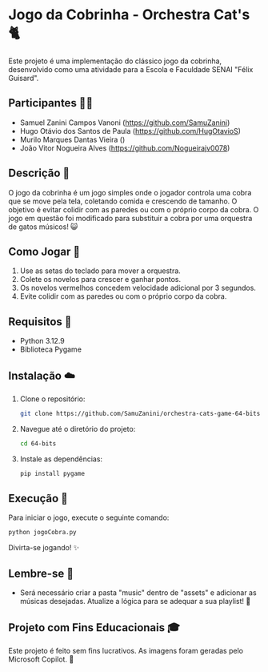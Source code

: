 # Jogo da Cobrinha - Orchestra Cat's 🐈

Este projeto é uma implementação do clássico jogo da cobrinha, desenvolvido como uma atividade para a Escola e Faculdade SENAI "Félix Guisard".

## Participantes 🧙‍♂️

- Samuel Zanini Campos Vanoni (https://github.com/SamuZanini)
- Hugo Otávio dos Santos de Paula (https://github.com/HugOtavioS)
- Murilo Marques Dantas Vieira ()
- João Vitor Nogueira Alves (https://github.com/Nogueirajv0078)

## Descrição 📝

O jogo da cobrinha é um jogo simples onde o jogador controla uma cobra que se move pela tela, coletando comida e crescendo de tamanho. O objetivo é evitar colidir com as paredes ou com o próprio corpo da cobra. O jogo em questão foi modificado para substituir a cobra por uma orquestra de gatos músicos! 😺

## Como Jogar 🎻

1. Use as setas do teclado para mover a orquestra.
2. Colete os novelos para crescer e ganhar pontos.
3. Os novelos vermelhos concedem velocidade adicional por 3 segundos.
4. Evite colidir com as paredes ou com o próprio corpo da cobra.

## Requisitos 📒

- Python 3.12.9
- Biblioteca Pygame

## Instalação ☁️

1. Clone o repositório:
    ```bash
    git clone https://github.com/SamuZanini/orchestra-cats-game-64-bits.git
    ```
2. Navegue até o diretório do projeto:
    ```bash
    cd 64-bits
    ```
3. Instale as dependências:
    ```bash
    pip install pygame
    ```

## Execução 👾

Para iniciar o jogo, execute o seguinte comando:
```bash
python jogoCobra.py
```

Divirta-se jogando! ✨

## Lembre-se 💭

- Será necessário criar a pasta "music" dentro de "assets" e adicionar as músicas desejadas. Atualize a lógica para se adequar a sua playlist! 💫

## Projeto com Fins Educacionais 🎓

Este projeto é feito sem fins lucrativos. As imagens foram geradas pelo Microsoft Copilot. 🤖
